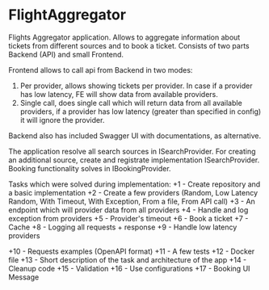# FlightAggregator

Flights Aggregator application. Allows to aggregate information about tickets from different sources and to book a ticket.
Consists of two parts Backend (API) and small Frontend.

Frontend allows to call api from Backend in two modes:
1. Per provider, allows showing tickets per provider. In case if a provider has low latency, FE will show data from available providers.
2. Single call, does single call which will return data from all available providers, if a provider has low latency (greater than specified in config) it will ignore the provider.

Backend also has included Swagger UI with documentations, as alternative.

The application resolve all search sources in ISearchProvider. For creating an additional source, create and registrate implementation ISearchProvider.
Booking functionality solves in IBookingProvider.

Tasks which were solved during implementation:
+1 - Create repository and a basic implementation
+2 - Create a few providers (Random, Low Latency Random, With Timeout, With Exception, From a file, From API call)
+3 - An endpoint which will provider data from all providers
+4 - Handle and log exception from providers
+5 - Provider's timeout
+6 - Book a ticket
+7 - Cache
+8 - Logging all requests + response
+9 - Handle low latency providers

+10 - Requests examples (OpenAPI format)
+11 - A few tests
+12 - Docker file
+13 - Short description of the task and architecture of the app
+14 - Cleanup code
+15 - Validation
+16 - Use configurations
+17 - Booking UI Message